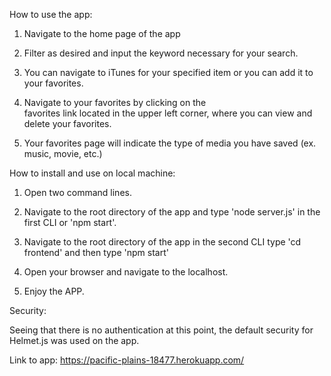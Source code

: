 How to use the app:

1. Navigate to the home page of the app

2. Filter as desired and input the keyword necessary for your search.

3. You can navigate to iTunes for your specified item
   or you can add it to your favorites.

4. Navigate to your favorites by clicking on the     
   favorites link located in the upper left corner, where you can view and delete your favorites.

5. Your favorites page will indicate the type of media you have saved (ex. music, movie, etc.)

How to install and use on local machine:

1. Open two command lines. 

2. Navigate to the root directory of the app and type 
   'node server.js' in the first CLI or 'npm start'.

3. Navigate to the root directory of the app in the second CLI
   type 'cd frontend' and then type 'npm start'

4. Open your browser and navigate to the localhost.

5. Enjoy the APP.

Security:

Seeing that there is no authentication at this point, the default security 
for Helmet.js was used on the app.

Link to app: https://pacific-plains-18477.herokuapp.com/



